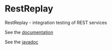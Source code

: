 RestReplay
==========

RestReplay - integration testing of REST services

See the [documentation](http://dynamide.org/RestReplay/doc/RestReplay.html)

See the [javadoc](http://dynamide.org/RestReplay/javadoc/) 
